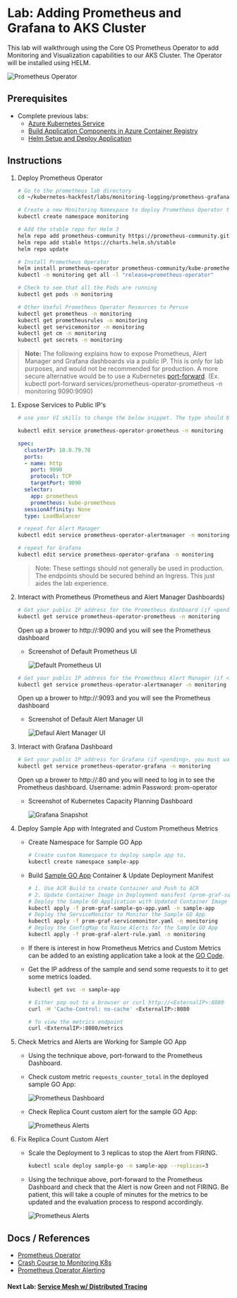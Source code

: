 # Lab: Adding Prometheus and Grafana to AKS Cluster

This lab will walkthrough using the Core OS Prometheus Operator to add Monitoring and Visualization capabilities to our AKS Cluster. The Operator will be installed using HELM.

![Prometheus Operator](img-prometheus-operator.png)

## Prerequisites

* Complete previous labs:
    * [Azure Kubernetes Service](../../create-aks-cluster/README.md)
    * [Build Application Components in Azure Container Registry](../../build-application/README.md)
    * [Helm Setup and Deploy Application](../../helm-setup-deploy/README.md)

## Instructions

1. Deploy Prometheus Operator

    ``` bash
    # Go to the prometheus lab directory
    cd ~/kubernetes-hackfest/labs/monitoring-logging/prometheus-grafana
    
    # Create a new Monitoring Namespace to deploy Prometheus Operator too
    kubectl create namespace monitoring
    
    # Add the stable repo for Helm 3
    helm repo add prometheus-community https://prometheus-community.github.io/helm-charts
    helm repo add stable https://charts.helm.sh/stable
    helm repo update
    
    # Install Prometheus Operator
    helm install prometheus-operator prometheus-community/kube-prometheus-stack -f values.yaml --namespace monitoring
    kubectl -n monitoring get all -l "release=prometheus-operator"
    
    # Check to see that all the Pods are running
    kubectl get pods -n monitoring
    
    # Other Useful Prometheus Operator Resources to Peruse
    kubectl get prometheus -n monitoring
    kubectl get prometheusrules -n monitoring
    kubectl get servicemonitor -n monitoring
    kubectl get cm -n monitoring
    kubectl get secrets -n monitoring
    ```

>**Note:** The following explains how to expose Prometheus, Alert Manager and Grafana dashboards via a public IP. This is only for lab purposes, and would not be recommended for production. A more secure alternative would be to use a Kubernetes [port-forward](https://kubernetes.io/docs/tasks/access-application-cluster/port-forward-access-application-cluster/). (Ex. kubectl port-forward services/prometheus-operator-prometheus -n monitoring 9090:9090)

1. Expose Services to Public IP's

    ```bash
    # use your VI skills to change the below snippet. The type should be "LoadBalancer" and not "ClusterIP"

    kubectl edit service prometheus-operator-prometheus -n monitoring
    ```

    ```yaml
    spec:
      clusterIP: 10.0.79.78
      ports:
      - name: http
        port: 9090
        protocol: TCP
        targetPort: 9090
      selector:
        app: prometheus
        prometheus: kube-prometheus
      sessionAffinity: None
      type: LoadBalancer
    ```

    ```bash
    # repeat for Alert Manager
    kubectl edit service prometheus-operator-alertmanager -n monitoring
    ```

    ```bash
    # repeat for Grafana
    kubectl edit service prometheus-operator-grafana -n monitoring
    ```

    > Note: These settings should not generally be used in production. The endpoints should be secured behind an Ingress. This just aides the lab experience. 

1. Interact with Prometheus (Prometheus and Alert Manager Dashboards)

    ```bash
    # Get your public IP address for the Prometheus dashboard (if <pending>, you must wait...)
    kubectl get service prometheus-operator-prometheus -n monitoring
    ```

    Open up a brower to http://<your-public-ip>:9090 and you will see the Prometheus dashboard

    * Screenshot of Default Prometheus UI

        ![Default Prometheus UI](img-prometheus-ui.png)

    ```bash
    # Get your public IP address for the Prometheus Alert Manager (if <pending>, you must wait...)
    kubectl get service prometheus-operator-alertmanager -n monitoring
    ```

    Open up a brower to http://<your-public-ip>:9093 and you will see the Prometheus dashboard

    * Screenshot of Default Alert Manager UI

        ![Defaul Alert Manager UI](img-alertmanager-ui.png)

1. Interact with Grafana Dashboard

    ```bash
    # Get your public IP address for Grafana (if <pending>, you must wait...)
    kubectl get service prometheus-operator-grafana -n monitoring
    ```

    Open up a brower to http://<your-public-ip>:80 and you will need to log in to see the Prometheus dashboard. Username: admin Password: prom-operator

    * Screenshot of Kubernetes Capacity Planning Dashboard

        ![Grafana Snapshot](img-grafana-dashboard.png)

1. Deploy Sample App with Integrated and Custom Prometheus Metrics

    * Create Namespace for Sample GO App

        ```bash
        # Create custom Namespace to deploy sample app to.
        kubectl create namespace sample-app
        ```
    * Build [Sample GO App](../../../app/sample-go/README.md) Container & Update Deployment Manifest

        ```bash
        # 1. Use ACR Build to create Container and Push to ACR
        # 2. Update Container Image in Deployment manifest (prom-graf-sample-go-app.yaml) 
        # Deploy the Sample GO Application with Updated Container Image
        kubectl apply -f prom-graf-sample-go-app.yaml -n sample-app
        # Deploy the ServiceMonitor to Monitor the Sample GO App
        kubectl apply -f prom-graf-servicemonitor.yaml -n monitoring
        # Deploy the ConfigMap to Raise Alerts for the Sample GO App
        kubectl apply -f prom-graf-alert-rule.yaml -n monitoring
        ```
    * If there is interest in how Prometheus Metrics and Custom Metrics can be added to an existing application take a look at the [GO Code](../../../app/sample-go/app.go).

    * Get the IP address of the sample and send some requests to it to get some metrics loaded.

        ```bash
        kubectl get svc -n sample-app

        # Either pop out to a browser or curl http://<ExternalIP>:8080
        curl -H 'Cache-Control: no-cache' <ExternalIP>:8080

        # To view the metrics endpoint
        curl <ExternalIP>:8080/metrics
        ```

1. Check Metrics and Alerts are Working for Sample GO App

    * Using the technique above, port-forward to the Prometheus Dashboard.
    * Check custom metric `requests_counter_total` in the deployed sample GO App:

        ![Prometheus Dashboard](img-prometheus-dashboard.png)

    * Check Replica Count custom alert for the sample GO App:

        ![Prometheus Alerts](img-prometheus-alerts.png)

1. Fix Replica Count Custom Alert

    * Scale the Deployment to 3 replicas to stop the Alert from FIRING.

        ```bash
        kubectl scale deploy sample-go -n sample-app --replicas=3
        ```

    * Using the technique above, port-forward to the Prometheus Dashboard and check that the Alert is now Green and not FIRING. Be patient, this will take a couple of minutes for the metrics to be updated and the evaluation process to respond accordingly.

        ![Prometheus Alerts](img-prometheus-alerts-resolved.png)


## Docs / References

* [Prometheus Operator](https://github.com/helm/charts/blob/master/stable/prometheus-operator/README.md)
* [Crash Course to Monitoring K8s](https://www.sumologic.com/blog/cloud/how-to-monitor-kubernetes/)
* [Prometheus Operator Alerting](https://github.com/coreos/prometheus-operator/blob/v0.17.0/Documentation/user-guides/alerting.md)

#### Next Lab: [Service Mesh w/ Distributed Tracing](../../servicemesh-tracing/README.md)
